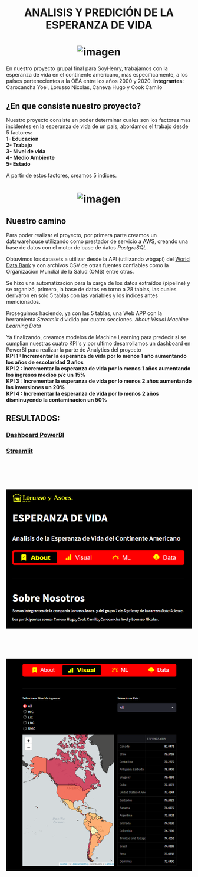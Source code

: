 # <p align="center">**ANALISIS Y PREDICIÓN DE LA ESPERANZA DE VIDA**<p>

# <h1 align="center">![imagen](https://github.com/Yoelcaro14/Analisis-y-prediccion-Esperanza-de-vida-PG/blob/Final/Imagenes/Logo1.png)</h1>

En nuestro proyecto grupal final para SoyHenry, trabajamos con la esperanza de vida en el continente americano, mas especificamente, a los países pertenecientes a la OEA entre los años 2000 y 2020.
**Integrantes**: Carocancha Yoel, Lorusso Nicolas, Caneva Hugo y Cook Camilo

## **¿En que consiste nuestro proyecto?**

Nuestro proyecto consiste en poder determinar cuales son los factores mas incidentes en la esperanza de vida de un país, abordamos el trabajo desde 5 factores:
</br>
**1- Educacion**
</br>
**2- Trabajo**
</br>
**3- Nivel de vida**
</br>
**4- Medio Ambiente**
</br>
**5- Estado**

A partir de estos factores, creamos 5 indices.

# <p align="center">![imagen](https://github.com/Yoelcaro14/Analisis-y-prediccion-Esperanza-de-vida-PG/blob/Final/Imagenes/Individuo.png)<p>


## **Nuestro camino**

Para poder realizar el proyecto, por primera parte creamos un datawarehouse utilizando como prestador de servicio a AWS, creando una base de datos con el motor de base de datos *PostgreSQL*.

Obtuvimos los datasets a utilizar desde la API (utilizando wbgapi) del [World Data Bank](https://databank.worldbank.org/source/world-development-indicators) y con archivos CSV de otras fuentes confiables como la Organizacion Mundial de la Salud (OMS) entre otras.

Se hizo una automatizacion para la carga de los datos extraídos (pipeline) y se organizó, primero, la base de datos en torno a 28 tablas, las cuales derivaron en solo 5 tablas con las variables y los indices antes mencionados.

Proseguimos haciendo, ya con las 5 tablas, una Web APP con la herramienta *Streamlit* dividida por cuatro secciones. *About* *Visual* *Machine Learning* *Data*

Ya finalizando, creamos modelos de Machine Learning para predecir si se cumplian nuestras cuatro KPI's y por ultimo desarrollamos un dashboard en PowerBI para realizar la parte de Analytics del proyecto
</br>
**KPI 1 : Incrementar la esperanza de vida por lo menos 1 año aumentando los años de escolaridad 3 años**
</br>
**KPI 2 : Incrementar la esperanza de vida por lo menos 1 años aumentando los ingresos medios p/c un 15%**
</br>
**KPI 3 : Incrementar la esperanza de vida por lo menos 2 años aumentando las inversiones un 20%**
</br>
**KPI 4 : Incrementar la esperanza de vida por lo menos 2 años disminuyendo la contaminacion un 50%**
</br>

## RESULTADOS:

### [Dashboard PowerBI](https://app.powerbi.com/view?r=eyJrIjoiZTkwNDJlNmMtNDRkOS00MWM4LWEyMjQtY2VkMmE1NjI0NDk4IiwidCI6IjQyM2U0YjljLTBjNTUtNDYyZC04OTA1LWU4NWQxZGNlZGJjZCJ9&pageName=ReportSection2d5b2ba67c8cf353e65e)


### [Streamlit](https://nicolordev97-proyectogrupal-app-final-ucei56.streamlitapp.com/)

## </br><h1 align="center">![Streamlit1](https://github.com/Yoelcaro14/Analisis-y-prediccion-Esperanza-de-vida-PG/blob/Final/Imagenes/About.PNG)</h1></br> <h1 align="center">![Streamlit2](https://github.com/Yoelcaro14/Analisis-y-prediccion-Esperanza-de-vida-PG/blob/Final/Imagenes/Visual.PNG)</h1>




